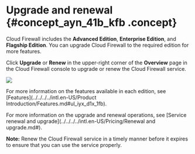 # Upgrade and renewal {#concept_ayn_41b_kfb .concept}

Cloud Firewall includes the **Advanced Edition**, **Enterprise Edition**, and **Flagship Edition**. You can upgrade Cloud Firewall to the required edition for more features.

Click **Upgrade** or **Renew** in the upper-right corner of the **Overview** page in the Cloud Firewall console to upgrade or renew the Cloud Firewall service.

![](images/35250_en-US.png)

For more information on the features available in each edition, see [Features](../../../../intl.en-US/Product Introduction/Features.md#ul_iyx_d1x_1fb).

For more information on the upgrade and renewal operations, see [Service renewal and upgrade](../../../../intl.en-US/Pricing/Renewal and upgrade.md#).

**Note:** Renew the Cloud Firewall service in a timely manner before it expires to ensure that you can use the service properly.

